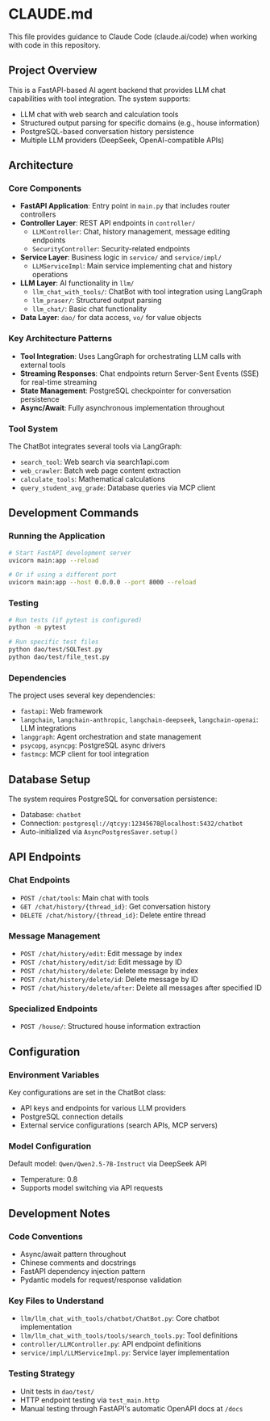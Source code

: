 # CLAUDE.md

This file provides guidance to Claude Code (claude.ai/code) when working with code in this repository.

## Project Overview

This is a FastAPI-based AI agent backend that provides LLM chat capabilities with tool integration. The system supports:

- LLM chat with web search and calculation tools
- Structured output parsing for specific domains (e.g., house information)
- PostgreSQL-based conversation history persistence
- Multiple LLM providers (DeepSeek, OpenAI-compatible APIs)

## Architecture

### Core Components

- **FastAPI Application**: Entry point in `main.py` that includes router controllers
- **Controller Layer**: REST API endpoints in `controller/`
  - `LLMController`: Chat, history management, message editing endpoints
  - `SecurityController`: Security-related endpoints
- **Service Layer**: Business logic in `service/` and `service/impl/`
  - `LLMServiceImpl`: Main service implementing chat and history operations
- **LLM Layer**: AI functionality in `llm/`
  - `llm_chat_with_tools/`: ChatBot with tool integration using LangGraph
  - `llm_praser/`: Structured output parsing
  - `llm_chat/`: Basic chat functionality
- **Data Layer**: `dao/` for data access, `vo/` for value objects

### Key Architecture Patterns

- **Tool Integration**: Uses LangGraph for orchestrating LLM calls with external tools
- **Streaming Responses**: Chat endpoints return Server-Sent Events (SSE) for real-time streaming
- **State Management**: PostgreSQL checkpointer for conversation persistence
- **Async/Await**: Fully asynchronous implementation throughout

### Tool System

The ChatBot integrates several tools via LangGraph:
- `search_tool`: Web search via search1api.com
- `web_crawler`: Batch web page content extraction
- `calculate_tools`: Mathematical calculations
- `query_student_avg_grade`: Database queries via MCP client

## Development Commands

### Running the Application
```bash
# Start FastAPI development server
uvicorn main:app --reload

# Or if using a different port
uvicorn main:app --host 0.0.0.0 --port 8000 --reload
```

### Testing
```bash
# Run tests (if pytest is configured)
python -m pytest

# Run specific test files
python dao/test/SQLTest.py
python dao/test/file_test.py
```

### Dependencies
The project uses several key dependencies:
- `fastapi`: Web framework
- `langchain`, `langchain-anthropic`, `langchain-deepseek`, `langchain-openai`: LLM integrations
- `langgraph`: Agent orchestration and state management
- `psycopg`, `asyncpg`: PostgreSQL async drivers
- `fastmcp`: MCP client for tool integration

## Database Setup

The system requires PostgreSQL for conversation persistence:
- Database: `chatbot`
- Connection: `postgresql://qtcyy:12345678@localhost:5432/chatbot`
- Auto-initialized via `AsyncPostgresSaver.setup()`

## API Endpoints

### Chat Endpoints
- `POST /chat/tools`: Main chat with tools
- `GET /chat/history/{thread_id}`: Get conversation history
- `DELETE /chat/history/{thread_id}`: Delete entire thread

### Message Management
- `POST /chat/history/edit`: Edit message by index
- `POST /chat/history/edit/id`: Edit message by ID
- `POST /chat/history/delete`: Delete message by index
- `POST /chat/history/delete/id`: Delete message by ID
- `POST /chat/history/delete/after`: Delete all messages after specified ID

### Specialized Endpoints
- `POST /house/`: Structured house information extraction

## Configuration

### Environment Variables
Key configurations are set in the ChatBot class:
- API keys and endpoints for various LLM providers
- PostgreSQL connection details
- External service configurations (search APIs, MCP servers)

### Model Configuration
Default model: `Qwen/Qwen2.5-7B-Instruct` via DeepSeek API
- Temperature: 0.8
- Supports model switching via API requests

## Development Notes

### Code Conventions
- Async/await pattern throughout
- Chinese comments and docstrings
- FastAPI dependency injection pattern
- Pydantic models for request/response validation

### Key Files to Understand
- `llm/llm_chat_with_tools/chatbot/ChatBot.py`: Core chatbot implementation
- `llm/llm_chat_with_tools/tools/search_tools.py`: Tool definitions
- `controller/LLMController.py`: API endpoint definitions
- `service/impl/LLMServiceImpl.py`: Service layer implementation

### Testing Strategy
- Unit tests in `dao/test/`
- HTTP endpoint testing via `test_main.http`
- Manual testing through FastAPI's automatic OpenAPI docs at `/docs`